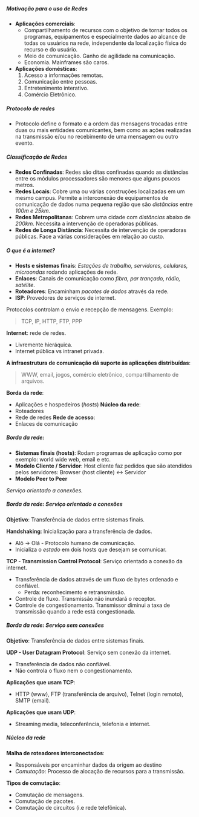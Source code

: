 ##### Motivação para o uso de Redes
- **Aplicações comerciais**: 
	- Compartilhamento de recursos com o objetivo de tornar todos os programas, equipamentos e especialmente dados ao alcance de todas os usuários na rede, independente da localização física do recurso e do usuário.
	- Meio de comunicação. Ganho de agilidade na comunicação. 
	- Economia. Mainframes são caros.
- **Aplicações domésticas**: 
	1. Acesso a informações remotas.
	2. Comunicação entre pessoas.
	3. Entretenimento interativo.
	4. Comércio Eletrônico.

##### Protocolo de redes
- Protocolo define o formato e a ordem das mensagens trocadas entre duas ou mais entidades comunicantes, bem como as ações realizadas na transmissão e/ou no recebimento de uma mensagem ou outro evento.

##### Classificação de Redes
- **Redes Confinadas**: Redes são ditas confinadas quando as distâncias entre os módulos processadores são menores que alguns poucos metros.
- **Redes Locais**: Cobre uma ou várias construções localizadas em um mesmo campus. Permite a interconexão de equipamentos de comunicação de dados numa pequena região que são *distâncias* entre *100m e 25km*.
- **Redes Metropolitanas**: Cobrem uma cidade com *distâncias* abaixo de *200km*. Necessita a intervenção de operadoras públicas.
- **Redes de Longa Distância**: Necessita de intervenção de operadoras públicas. Face a várias considerações em relação ao custo. 

##### O que é a internet?
- **Hosts e sistemas finais**: *Estações de trabalho, servidores, celulares, microondas* rodando aplicações de rede.
- **Enlaces**: Canais de comunicação como *fibra, par trançado, rádio, satélite*.
- **Roteadores**: Encaminham *pacotes de dados* através da rede.
- **ISP**: Provedores de serviços de internet.

Protocolos controlam o envio e recepção de mensagens. 
Exemplo:

>TCP, IP, HTTP, FTP, PPP

**Internet**: rede de redes.
- Livremente hieráquica.
- Internet pública vs intranet privada.

**A infraestrutura de comunicação dá suporte às aplicações distribuídas**: 

> WWW, email, jogos, comércio eletrônico, compartilhamento de arquivos.

**Borda da rede**:
-  Aplicações e hospedeiros (*hosts*)
**Núcleo da rede**:
- Roteadores
- Rede de redes
**Rede de acesso**:
- Enlaces de comunicação

##### Borda da rede:
- **Sistemas finais (hosts)**: Rodam programas de aplicação como por exemplo: world wide web, email e etc.
- **Modelo Cliente / Servidor**: Host cliente faz pedidos que são atendidos pelos servidores:  Browser (host cliente) <-> Servidor 
- **Modelo Peer to Peer**

_Serviço orientado a conexões._

##### Borda da rede: Serviço orientado a conexões

**Objetivo**: Transferência de dados entre sistemas finais.

**Handshaking**: Inicialização para a transferência de dados.
- Alô -> Olá -  Protocolo humano de comunicação. 
- Inicializa o *estado* em dois hosts que desejam se comunicar.

**TCP - Transmission Control Protocol**: Serviço orientado a conexão da internet.
- Transferência de dados através de um fluxo de bytes ordenado e confiável.
	- Perda: reconhecimento e retransmissão.
- Controle de fluxo. Transmissão não inundará o receptor.
- Controle de congestionamento. Transmissor diminui a taxa de transmissão quando a rede está congestionada.

##### Borda da rede: Serviço sem conexões

**Objetivo**: Transferência de dados entre sistemas finais. 

**UDP - User Datagram Protocol**: Serviço sem conexão da internet. 
- Transferência de dados não confiável. 
- Não controla o fluxo nem o congestionamento. 

**Aplicações que usam TCP**: 
- HTTP (www), FTP (transferência de arquivo), Telnet (login remoto), SMTP (email).

**Aplicações que usam UDP**: 
- Streaming media, teleconferência, telefonia e internet.

##### Núcleo da rede
**Malha de roteadores interconectados**: 
- Responsáveis por encaminhar dados da origem ao destino
- *Comutação*: Processo de alocação de recursos para a transmissão.

**Tipos de comutação**: 
- Comutação de mensagens.
- Comutação de pacotes.
- Comutação de circuitos (i.e rede telefônica).


